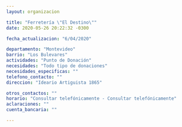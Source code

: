 ```yaml
---
layout: organizacion

title: "Ferretería \"El Destino\""
date: 2020-05-26 20:22:32 -0300

fecha_actualizacion: "6/04/2020"

departamento: "Montevideo"
barrio: "Los Bulevares"
actividades: "Punto de Donación"
necesidades: "Todo tipo de donaciones"
necesidades_especificas: ""
telefono_contacto: ""
direccion: "Ideario Artiguista 1865"

otros_contactos: ""
horario: "Consultar telefónicamente - Consultar telefónicamente"
aclaraciones: ""
cuenta_bancaria: ""

---
```

